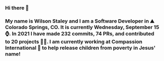 ### Hi there 👋

### My name is Wilson Staley and I am a Software Developer in ⛰ Colorado Springs, CO.  It is currently Wednesday, September 15 ⌚. In 2021 I have made 232 commits, 74 PRs, and contributed to 20 projects 👨‍💻. I am currently working at Compassion International 🏢 to help release children from poverty in Jesus' name!